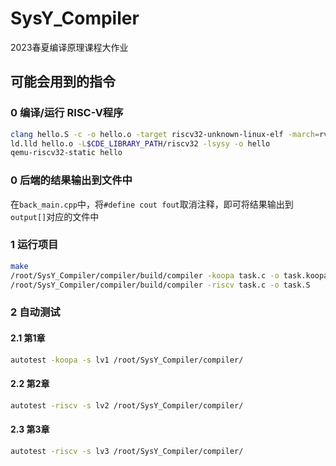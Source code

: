 # SysY_Compiler
2023春夏编译原理课程大作业

## 可能会用到的指令

### 0	编译/运行 RISC-V程序

```bash
clang hello.S -c -o hello.o -target riscv32-unknown-linux-elf -march=rv32im -mabi=ilp32
ld.lld hello.o -L$CDE_LIBRARY_PATH/riscv32 -lsysy -o hello
qemu-riscv32-static hello
```

### 0	后端的结果输出到文件中

在`back_main.cpp`中，将`#define cout fout`取消注释，即可将结果输出到`output[]`对应的文件中

### 1	运行项目

```bash
make
/root/SysY_Compiler/compiler/build/compiler -koopa task.c -o task.koopa
/root/SysY_Compiler/compiler/build/compiler -riscv task.c -o task.S
```

### 2	自动测试

#### 2.1	第1章

```bash
autotest -koopa -s lv1 /root/SysY_Compiler/compiler/
```

#### 2.2	第2章

```bash
autotest -riscv -s lv2 /root/SysY_Compiler/compiler/
```

#### 2.3	第3章

```bash
autotest -riscv -s lv3 /root/SysY_Compiler/compiler/
```

